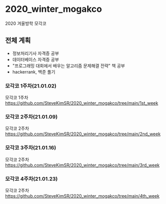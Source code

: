 # 2020_winter_mogakco
2020 겨울방학 모각코

## 전체 계획
- 정보처리기사 자격증 공부
- 데이터베이스 자격증 공부
- "프로그래밍 대회에서 배우는 알고리즘 문제해결 전략" 책 공부
- hackerrank, 백준 풀기


### 모각코 1주차(21.01.02)
모각코 1주차 https://github.com/SteveKimSR/2020_winter_mogakco/tree/main/1st_week

### 모각코 2주차(21.01.09)
모각코 2주차 https://github.com/SteveKimSR/2020_winter_mogakco/tree/main/2nd_week

### 모각코 3주차(21.01.16)
모각코 2주차 https://github.com/SteveKimSR/2020_winter_mogakco/tree/main/3rd_week

### 모각코 4주차(21.01.23)
모각코 2주차 https://github.com/SteveKimSR/2020_winter_mogakco/tree/main/4th_week
